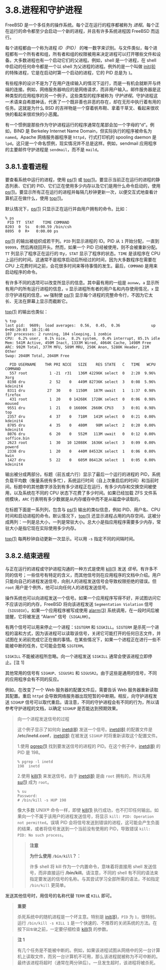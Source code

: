 # 3.8.进程和守护进程

FreeBSD 是一个多任务的操作系统。每个正在运行的程序都被称为 *进程*。每个正在运行的命令都至少会启动一个新的进程，并且有许多系统进程因 FreeBSD 而运行。

每个进程都由一个称为进程 *ID（PID）* 的唯一数字来识别。与文件类似，每个进程都有一个所有者和组，所有者和组的权限被用来决定进程可以打开哪些文件和设备。大多数进程也有一个启动它们的父进程。例如，shell 是一个进程，在 shell 中启动的任何命令都是一个以 shell 为父进程的进程。例外的是一个叫做 [init(8)](https://www.freebsd.org/cgi/man.cgi?query=init&sektion=8&format=html) 的特殊进程，它是在启动时第一个启动的进程，它的 PID 总是为 `1`。

有些程序的设计不是为了在用户连续输入的情况下运行，而是一有机会就断开与终端的连接。例如，网络服务器响应的是网络请求，而非用户输入。邮件服务器是这种类型的应用程序的另一个例子。这些类型的程序被称为 *守护进程*。守护进程这一术语来自希腊神话，代表了一个既非善也非恶的存在，却在无形中执行着有用的任务。这就是为什么 BSD 的吉祥物是一个穿着帆布鞋、拿着干草叉、看起来很欢快的看起来很欢快的小恶魔。

有一个惯例是那些作为守护进程运行的程序通常在尾部会加一个字母的“d”。例如，BIND 是 Berkeley Internet Name Domain，但实际执行的程序被命名为 `named`。Apache 网络服务器程序是 `httpd`，行式打印机的 spooling daemon 是 `lpd`。这只是一个命名惯例，现实情况并不总是这样。例如，sendmail 应用程序的主要邮件守护进程是 `sendmail`，而不是 `maild`。

## 3.8.1.查看进程

要查看系统中运行的进程，使用 [ps(1)](https://www.freebsd.org/cgi/man.cgi?query=ps&sektion=1&format=html) 或 [top(1)](https://www.freebsd.org/cgi/man.cgi?query=top&sektion=1&format=html)。要显示当前正在运行的进程的静态列表、它们的 PID、它们正在使用多少内存以及它们是用什么命令启动的，使用 [ps(1)](https://www.freebsd.org/cgi/man.cgi?query=ps&sektion=1&format=html)。要显示所有正在运行的进程并每隔几秒钟更新一次，以便交互式地查看计算机正在做什么，使用 [top(1)](https://www.freebsd.org/cgi/man.cgi?query=top&sektion=1&format=html)。

默认情况下，[ps(1)](https://www.freebsd.org/cgi/man.cgi?query=ps&sektion=1&format=html) 只显示正在运行并由用户拥有的命令。比如：

```
% ps
 PID TT  STAT    TIME COMMAND
8203  0  Ss   0:00.59 /bin/csh
8895  0  R+   0:00.00 ps
```

[ps(1)](https://www.freebsd.org/cgi/man.cgi?query=ps&sektion=1&format=html) 的输出被组织成若干列。`PID` 列显示进程的 ID。PID 从 `1` 开始分配，一直到 `99999`，然后再绕回开头。然而，如果一个 PID 已经被使用，则不会被重新分配。`TT` 列显示了程序正在运行的 tty，`STAT` 显示了程序的状态。`TIME` 是该程序在 CPU 上运行的时间。这通常不是程序启动后所经过的时间，因为大多数程序在需要在 CPU 上花费时间之前，会花很多时间来等待事情的发生。最后，`COMMAND` 是用来启动程序的命令。

有许多不同的选项可以改变所显示的信息。其中最有用的一组是 `auxww`，`a` 显示所有用户的所有运行进程的信息，`u` 显示进程所有者的用户名和内存使用情况，`x` 显示守护进程的信息，`ww` 强制使 [ps(1)](https://www.freebsd.org/cgi/man.cgi?query=ps&sektion=1&format=html) 显示每个进程的完整命令行，不因为它太长、无法在屏幕上显示而截断它。

[top(1)](https://www.freebsd.org/cgi/man.cgi?query=top&sektion=1&format=html) 的输出也类似：

```
% top
last pid:  9609;  load averages:  0.56,  0.45,  0.36              up 0+00:20:03  10:21:46
107 processes: 2 running, 104 sleeping, 1 zombie
CPU:  6.2% user,  0.1% nice,  8.2% system,  0.4% interrupt, 85.1% idle
Mem: 541M Active, 450M Inact, 1333M Wired, 4064K Cache, 1498M Free
ARC: 992M Total, 377M MFU, 589M MRU, 250K Anon, 5280K Header, 21M Other
Swap: 2048M Total, 2048M Free

  PID USERNAME    THR PRI NICE   SIZE    RES STATE   C   TIME   WCPU COMMAND
  557 root          1 -21  r31   136M 42296K select  0   2:20  9.96% Xorg
 8198 dru           2  52    0   449M 82736K select  3   0:08  5.96% kdeinit4
 8311 dru          27  30    0  1150M   187M uwait   1   1:37  0.98% firefox
  431 root          1  20    0 14268K  1728K select  0   0:06  0.98% moused
 9551 dru           1  21    0 16600K  2660K CPU3    3   0:01  0.98% top
 2357 dru           4  37    0   718M   141M select  0   0:21  0.00% kdeinit4
 8705 dru           4  35    0   480M    98M select  2   0:20  0.00% kdeinit4
 8076 dru           6  20    0   552M   113M uwait   0   0:12  0.00% soffice.bin
 2623 root          1  30   10 12088K  1636K select  3   0:09  0.00% powerd
 2338 dru           1  20    0   440M 84532K select  1   0:06  0.00% kwin
 1427 dru           5  22    0   605M 86412K select  1   0:05  0.00% kdeinit4
```
 
输出被分成两部分。标题（前五或六行）显示了最后一个运行的进程的 PID，系统负载平均数（衡量系统有多忙），系统运行时间（自上次重启后的时间）和当前时间。标题中的其他数字涉及到有多少进程正在运行，有多少内存和交换空间被使用，以及系统在不同的 CPU 状态下花费了多少时间。如果已经加载 ZFS 文件系统模块，`ARC` 行表明有多少数据是从内存缓存中而不是从磁盘中读取的。

在标题下面是一系列列，包含与 [ps(1)](https://www.freebsd.org/cgi/man.cgi?query=ps&sektion=1&format=html) 输出的类似信息，例如 PID、用户名、CPU 时间和启动进程的命令。默认情况下，[top(1)](https://www.freebsd.org/cgi/man.cgi?query=top&sektion=1&format=html)  还显示进程占用的内存空间。这被分成两列：一列是总大小，一列是常驻大小。总大小是指应用程序需要多少内存，常驻大小是指它现在实际使用多少内存。

[top(1)](https://www.freebsd.org/cgi/man.cgi?query=top&sektion=1&format=html) 每两秒钟自动更新一次显示。可以用 `-s` 指定不同的间隔时间。

## 3.8.2.结束进程

与正在运行的进程或守护进程沟通的一种方式是使用 [kill(1)](https://www.freebsd.org/cgi/man.cgi?query=kill&sektion=1&format=html) 发送 *信号*。有许多不同的信号；一些信号有特定的含义，而其他信号则在应用程序的文档中介绍。用户只能向自己的进程发送信号，向别人的进程发送信号会导致权限拒绝的错误。但 `root` 用户是个例外，他可以向任何人的进程发送信号。

操作系统也可以向进程发送一个信号。如果一个应用程序写得不好，并试图访问它不应该访问的内存，FreeBSD 将向该进程发送 `Segmentation Violation` 信号（`SIGSEGV`）。如果一个应用程序被写成使用 [alarm(3)](https://www.freebsd.org/cgi/man.cgi?query=alarm&sektion=3&format=html) 系统调用，在一段时间后被提醒，它将被发送 “Alarm” 信号（`SIGALRM`）。

有两个信号可以用来停止一个进程：`SIGTERM` 和 `SIGKILL`。`SIGTERM` 是杀死一个进程的温和方式，因为该进程可以读取该信号，关闭它可能打开的任何日志文件，并试图在关闭前完成它正在做的事情。在某些情况下，如果一个进程正在进行一些不能被中断的任务，它可能会忽略 `SIGTERM`。

`SIGKILL` 不能被进程所忽略。向一个进程发送 `SIGKILL` 通常会使该进程立即停止。[注 1]

其他常用的信号有 `SIGHUP`、`SIGUSR1` 和 `SIGUSR2`。由于这些是通用的信号，不同的应用程序会有不同的反应。

例如，在改变了一个 Web 服务器的配置文件后，需要告诉 Web 服务器重新读取其配置。重启 `httpd` 会导致网络服务器出现短暂的中断期。相反，向守护进程发送 `SIGHUP` 信号可以取代重启。请注意，不同的守护进程会有不同的行为，所以请参考守护进程的文档，以确定 `SIGHUP` 是否能达到预期效果。

>向一个进程发送信号的过程
>
>这个例子显示了如何向 [inetd(8)](https://www.freebsd.org/cgi/man.cgi?query=inetd&sektion=8&format=html) 发送一个信号。[inetd(8)](https://www.freebsd.org/cgi/man.cgi?query=inetd&sektion=8&format=html) 的配置文件是 **/etc/inetd.conf**，[inetd(8)](https://www.freebsd.org/cgi/man.cgi?query=inetd&sektion=8&format=html)  在被发送 `SIGHUP` 时将重新读取这个配置文件。
>
>1.使用 [pgrep(1)](https://www.freebsd.org/cgi/man.cgi?query=pgrep&sektion=1&format=html) 找到要发送信号的进程的 PID。在这个例子中，[inetd(8)](https://www.freebsd.org/cgi/man.cgi?query=inetd&sektion=8&format=html) 的 PID 是 198。
>```
>% pgrep -l inetd
>198  inetd
>```
>2.使用 [kill(1)](https://www.freebsd.org/cgi/man.cgi?query=kill&sektion=1&format=html) 来发送信号。由于 [inetd(8)](https://www.freebsd.org/cgi/man.cgi?query=inetd&sektion=8&format=html) 是由 `root` 拥有的，所以先用 [su(1)](https://www.freebsd.org/cgi/man.cgi?query=su&sektion=1&format=html) 成为 `root`。
>
>```
>% su
>Password:
># /bin/kill -s HUP 198
>```
>
>像大多数 UNIX® 命令一样，即使 [kill(1)](https://www.freebsd.org/cgi/man.cgi?query=kill&sektion=1&format=html) 执行成功，也不打印任何输出。如果向一个不属于该用户的进程发送信号，将显示 `kill: PID: Operation not permitted`。误填 PID 会将信号发送到错误的进程，这可能会产生负面的结果，或者将信号发送到一个当前没有使用的 PID，导致错误 `kill: PID: No such process`。
>
>>**注意**
>>
>>**为什么使用 `/bin/kill`？：**
>>
>>许多 shell 将 kill 作为一个内置命令，意味着将直接用 shell 发送信号，而非直接运行 **/bin/kill**。请注意，不同的 shell 有不同的语法来指定要发送的信号的名称。与其尝试学习全部所需的语法，不如指定 `/bin/kill` 更简单。

发送其他信号时，用信号的名称代替 `TERM` 或 `KILL` 即可。

>**重要**
>
>杀死系统中的随机进程是一个坏主意。特别是 [init(8)](https://www.freebsd.org/cgi/man.cgi?query=init&sektion=8&format=html)，`PID` 为 `1`，很特别。运行 `/bin/kill -s KILL 1` 是一个快速的、不推荐的关闭系统的方法。在按下`回车键`之前，一定要仔细检查 [kill(1)](https://www.freebsd.org/cgi/man.cgi?query=kill&sektion=1&format=html) 的参数。

>**注 1**
>
>有几个任务是不能被中断的。例如，如果该进程试图从网络中的另一台计算机上读取文件，而另一台计算机不可用，那么该进程就被称为不可中断的。最终该进程将超时（通常在两分钟后）。一旦发生超时，该进程将被杀死。
